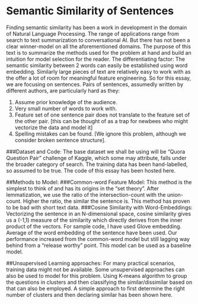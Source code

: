# Semantic Similarity of Sentences
Finding semantic similarity has been a work in development in the domain of Natural Language Processing. The range of applications range from search to text summarization to conversational AI. But there has not been a clear winner-model on all the aforementioned domains. The purpose of this text is to summarize the methods used for the problem at hand and build an intuition for model selection for the reader. 
The differentiating factor:
The semantic similarity between 2 words can easily be established using word embedding. Similarly large pieces of text are relatively easy to work with as the offer a lot of room for meaningful feature engineering. So for this essay, we are focusing on sentences. Pairs of sentences, assumedly written by different authors, are particularly hard as they:
1.	Assume prior knowledge of the audience.
2.	Very small number of words to work with.
3.	Feature set of one sentence pair does not translate to the feature set of the other pair. [this can be thought of as a trap for newbees who might vectorize the data and model it]
4.	Spelling mistakes can be found. [We ignore this problem, although we consider broken sentence structure].

###Dataset and Code:
The base dataset we shall be using will be “Quora Question Pair” challenge of Kaggle, which some may attribute, falls under the broader category of search. The training data has been hand-labelled, so assumed to be true.
The code of this essay has been hosted here.

##Methods to Model:
###Common-word Feature Model:
This method is the simplest to think of and has its origins in the “set theory”.  After lemmatization, we use the ratio of the intersection-count with the union-count. Higher the ratio, the similar the sentence is. 
This method has proven to be bad with short text data.
###Cosine Similarity with Word-Embeddings:
Vectorizing the sentence in an N-dimensional space, cosine similarity gives us a (-1,1) measure of the similarity which directly derives from the inner product of the vectors.
For sample code, I have used Glove embedding. Average of the word embedding of the sentence have been used. Our performance increased from the common-word model but still lagging way behind from a “release worthy” point. This model can be used as a baseline model.


##Unsupervised Learning approaches:
For many practical scenarios, training data might not be available. Some unsupervised approaches can also be used to model for this problem.
Using K-means algorithm to group the questions in clusters and then classifying the similar/dissimilar based on that can also be employed. A simple approach to first determine the right number of clusters and then declaring similar has been shown here.
